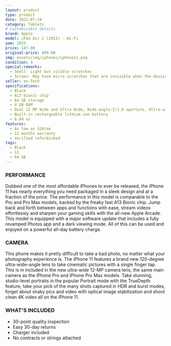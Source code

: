 ```yaml
---
layout: product
type: product
date: 2022-07-24
category: Tablets
# Customizable details
brand: Apple
model: iPad Air 2 (2015) - Wi-Fi
yom: 2015
price: 147.00
original-price: 499.00
img: assets/img/iphones/iphone11.png
condition: 4
special-remarks:
  - Shell- Light but visible scratches
  - Screen- May have micro scratches that are invisible when the device is on
seller: en-Tech
specifications:
  - Black
  - A13 bionic chip
  - 64 GB storage
  - 4 GB RAM
  - Dual 12 MP Wide and Ultra Wide, Wide-angle:ƒ/1.8 aperture, Ultra-wide:ƒ/2.4 aperture
  - Built-in rechargeable lithium-ion battery
  - 6.84 oz
features:
  - As low as $24/mo
  - 12 months warranty
  - Verified refurbished
tags:
  - Black
  - 11
  - 64 GB
---
```


### PERFORMANCE

Dubbed one of the most affordable iPhones to ever be released, the iPhone 11 has nearly everything you need packaged in a sleek design and at a fraction of the price. The performance in this model is comparable to the Pro and Pro Max models, backed by the freaky fast A13 Bionic chip. Jump back and forth between apps and functions with ease, stream videos effortlessly and sharpen your gaming skills with the all-new Apple Arcade. This model is equipped with a major software update that includes a fully revamped Photos app and a dark viewing mode. All of this can be used and enjoyed on a powerful all-day battery charge.

### CAMERA

This phone makes it pretty difficult to take a bad photo, no matter what your photography experience is. The iPhone 11 features a brand new 120-degree ultra-wide-angle lens to take cinematic pictures with a single finger tap. This is in included in the new ultra-wide 12-MP camera lens, the same main camera as the iPhone Pro and iPhone Pro Max models. Take stunning, studio-level portraits in the popular Portrait mode with the TrueDepth feature, take your pick of the many shots captured in HDR and burst modes, forget about shaky pics and video with optical image stabilization and shoot clean 4K video all on the iPhone 11.

### WHAT'S INCLUDED

- 30-point quality inspection
- Easy 30-day returns
- Charger included
- No contracts or strings attached
